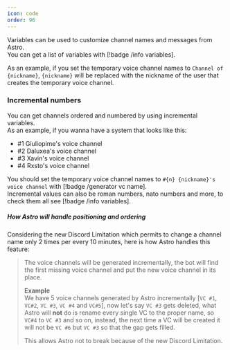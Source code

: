 ```yaml
---
icon: code
order: 96
---
```

Variables can be used to customize channel names and messages from Astro.  
You can get a list of variables with [!badge /info variables].  

As an example, if you set the temporary voice channel names to `Channel of {nickname}`, `{nickname}` will be replaced with the nickname of the user that creates the temporary voice channel.  

### Incremental numbers
You can get channels ordered and numbered by using incremental variables.  
As an example, if you wanna have a system that looks like this:
- #1 Giuliopime's voice channel
- #2 Daluxea's voice channel
- #3 Xavin's voice channel
- #4 Rxsto's voice channel  

You should set the temporary voice channel names to `#{n} {nickname}'s voice channel` with [!badge /generator vc name].  
Incremental values can also be roman numbers, nato numbers and more, to check them all see [!badge /info variables].  

##### How Astro will handle positioning and ordering
Considering the new Discord Limitation which permits to change a channel name only 2 times per every 10 minutes, here is how Astro handles this feature:  
> The voice channels will be generated incrementally, the bot will find the first missing voice channel and put the new voice channel in its place.
> 
> **Example**  
> We have 5 voice channels generated by Astro incrementally [`VC #1`, `VC#2`, `VC #3`, `VC #4` and `VC#5`], now let's say `VC #3` gets deleted, what Astro will **not** do is rename every single VC to the proper name, so `VC#4` to `VC #3` and so on, instead, the next time a VC will be created it will not be `VC #6` but `VC #3` so that the gap gets filled.
> 
> This allows Astro not to break because of the new Discord Limitation.
